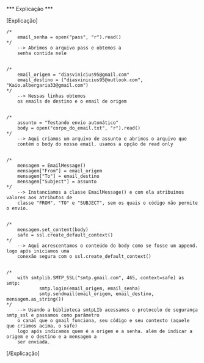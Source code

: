 *** Explicação ***

[Explicação]

    /*
        email_senha = open("pass", "r").read()
    */
        --> Abrimos o arquivo pass e obtemos a 
        senha contida nele


    /*
        email_origem = "diasvinicius95@gmail.com"
        email_destino = ("diasvinicius95@outlook.com", "Kaio.albergaria33@gmail.com") 
    */
        --> Nessas linhas obtemos
        os emails de destino e o email de origem
    

    /*
        assunto = "Testando envio automático"
        body = open("corpo_do_email.txt", "r").read() 
    */
        --> Aqui criamos um arquivo de assunto e abrimos o arquivo que
        contém o body do nosso email. usamos a opção de read only


    /*
        mensagem = EmailMessage()
        mensagem["From"] = email_origem
        mensagem["To"] = email_destino
        mensagem["Subject"] = assunto
    */
        --> Instanciamos a classe EmailMessage() e com ela atribuimos valores aos atributos de 
        classe "FROM", "TO" e "SUBJECT", sem os quais o código não permite o envio.


    /* 
        mensagem.set_content(body)
        safe = ssl.create_default_context()
    */
        --> Aqui acrescentamos o conteúdo do body como se fosse um append. logo após iniciamos uma 
        conexão segura com o ssl.create_default_context()


    /*
        with smtplib.SMTP_SSL("smtp.gmail.com", 465, context=safe) as smtp:
                smtp.login(email_origem, email_senha)
                smtp.sendmail(email_origem, email_destino, mensagem.as_string())
    */
        --> Usando a biblioteca smtpLIb acessamos o protocolo de segurança smtp_ssl e passamos como parâmetro
        o canal que o gmail funciona, seu código e seu contexto (aquele que criamos acima, o safe)
        logo após indicamos quem é a origem e a senha. além de indicar a origem e o destino e a mensagem a 
        ser enviada.

[/Explicação]
